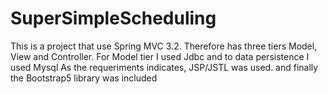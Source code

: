 # SuperSimpleScheduling

This is a project that use Spring MVC 3.2. Therefore has three tiers Model, View and Controller. 
For Model tier I used Jdbc and to data persistence  I used Mysql
As the requeriments indicates, JSP/JSTL was used.
and finally the Bootstrap5 library was included
